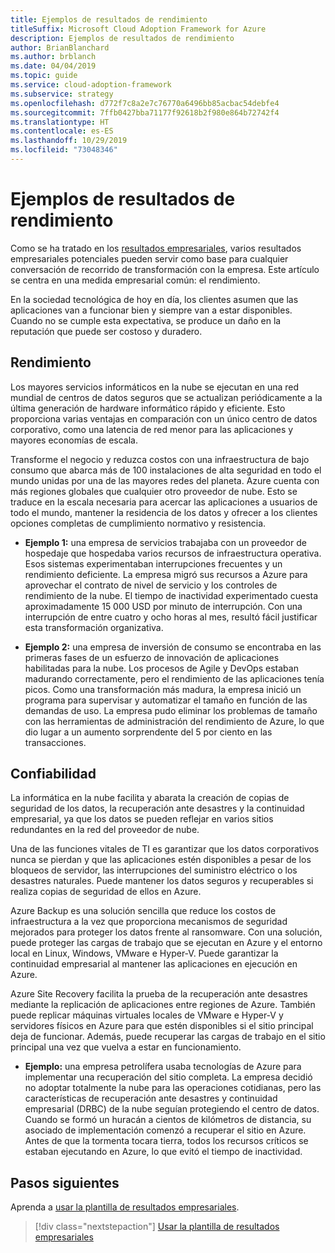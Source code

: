 ```yaml
---
title: Ejemplos de resultados de rendimiento
titleSuffix: Microsoft Cloud Adoption Framework for Azure
description: Ejemplos de resultados de rendimiento
author: BrianBlanchard
ms.author: brblanch
ms.date: 04/04/2019
ms.topic: guide
ms.service: cloud-adoption-framework
ms.subservice: strategy
ms.openlocfilehash: d772f7c8a2e7c76770a6496bb85acbac54debfe4
ms.sourcegitcommit: 7ffb0427bba71177f92618b2f980e864b72742f4
ms.translationtype: HT
ms.contentlocale: es-ES
ms.lasthandoff: 10/29/2019
ms.locfileid: "73048346"
---
```

# <a name="examples-of-performance-outcomes"></a>Ejemplos de resultados de rendimiento

Como se ha tratado en los [resultados empresariales](./index.md), varios resultados empresariales potenciales pueden servir como base para cualquier conversación de recorrido de transformación con la empresa. Este artículo se centra en una medida empresarial común: el rendimiento.

En la sociedad tecnológica de hoy en día, los clientes asumen que las aplicaciones van a funcionar bien y siempre van a estar disponibles. Cuando no se cumple esta expectativa, se produce un daño en la reputación que puede ser costoso y duradero.

## <a name="performance"></a>Rendimiento

Los mayores servicios informáticos en la nube se ejecutan en una red mundial de centros de datos seguros que se actualizan periódicamente a la última generación de hardware informático rápido y eficiente. Esto proporciona varias ventajas en comparación con un único centro de datos corporativo, como una latencia de red menor para las aplicaciones y mayores economías de escala.

Transforme el negocio y reduzca costos con una infraestructura de bajo consumo que abarca más de 100 instalaciones de alta seguridad en todo el mundo unidas por una de las mayores redes del planeta. Azure cuenta con más regiones globales que cualquier otro proveedor de nube. Esto se traduce en la escala necesaria para acercar las aplicaciones a usuarios de todo el mundo, mantener la residencia de los datos y ofrecer a los clientes opciones completas de cumplimiento normativo y resistencia.

- **Ejemplo 1:** una empresa de servicios trabajaba con un proveedor de hospedaje que hospedaba varios recursos de infraestructura operativa. Esos sistemas experimentaban interrupciones frecuentes y un rendimiento deficiente. La empresa migró sus recursos a Azure para aprovechar el contrato de nivel de servicio y los controles de rendimiento de la nube. El tiempo de inactividad experimentado cuesta aproximadamente 15 000 USD por minuto de interrupción. Con una interrupción de entre cuatro y ocho horas al mes, resultó fácil justificar esta transformación organizativa.

- **Ejemplo 2:** una empresa de inversión de consumo se encontraba en las primeras fases de un esfuerzo de innovación de aplicaciones habilitadas para la nube. Los procesos de Agile y DevOps estaban madurando correctamente, pero el rendimiento de las aplicaciones tenía picos. Como una transformación más madura, la empresa inició un programa para supervisar y automatizar el tamaño en función de las demandas de uso. La empresa pudo eliminar los problemas de tamaño con las herramientas de administración del rendimiento de Azure, lo que dio lugar a un aumento sorprendente del 5 por ciento en las transacciones.

## <a name="reliability"></a>Confiabilidad

La informática en la nube facilita y abarata la creación de copias de seguridad de los datos, la recuperación ante desastres y la continuidad empresarial, ya que los datos se pueden reflejar en varios sitios redundantes en la red del proveedor de nube.

Una de las funciones vitales de TI es garantizar que los datos corporativos nunca se pierdan y que las aplicaciones estén disponibles a pesar de los bloqueos de servidor, las interrupciones del suministro eléctrico o los desastres naturales. Puede mantener los datos seguros y recuperables si realiza copias de seguridad de ellos en Azure.

Azure Backup es una solución sencilla que reduce los costos de infraestructura a la vez que proporciona mecanismos de seguridad mejorados para proteger los datos frente al ransomware. Con una solución, puede proteger las cargas de trabajo que se ejecutan en Azure y el entorno local en Linux, Windows, VMware e Hyper-V. Puede garantizar la continuidad empresarial al mantener las aplicaciones en ejecución en Azure.

Azure Site Recovery facilita la prueba de la recuperación ante desastres mediante la replicación de aplicaciones entre regiones de Azure. También puede replicar máquinas virtuales locales de VMware e Hyper-V y servidores físicos en Azure para que estén disponibles si el sitio principal deja de funcionar. Además, puede recuperar las cargas de trabajo en el sitio principal una vez que vuelva a estar en funcionamiento.

- **Ejemplo:** una empresa petrolífera usaba tecnologías de Azure para implementar una recuperación del sitio completa. La empresa decidió no adoptar totalmente la nube para las operaciones cotidianas, pero las características de recuperación ante desastres y continuidad empresarial (DRBC) de la nube seguían protegiendo el centro de datos. Cuando se formó un huracán a cientos de kilómetros de distancia, su asociado de implementación comenzó a recuperar el sitio en Azure. Antes de que la tormenta tocara tierra, todos los recursos críticos se estaban ejecutando en Azure, lo que evitó el tiempo de inactividad.

## <a name="next-steps"></a>Pasos siguientes

Aprenda a [usar la plantilla de resultados empresariales](./business-outcome-template.md).

> [!div class="nextstepaction"]
> [Usar la plantilla de resultados empresariales](./business-outcome-template.md)
